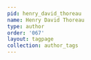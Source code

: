 ```yaml
---
pid: henry_david_thoreau
name: Henry David Thoreau
type: author
order: '067'
layout: tagpage
collection: author_tags
---
```

